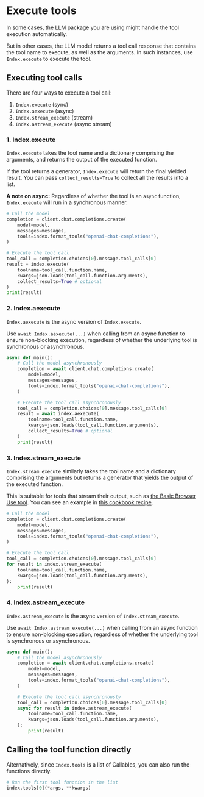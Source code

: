 # Execute tools

In some cases, the LLM package you are using might handle the tool execution automatically.

But in other cases, the LLM model returns a tool call response that contains the tool name to execute, as well as the arguments. In such instances, use `Index.execute` to execute the tool.

## Executing tool calls

There are four ways to execute a tool call:

1. `Index.execute` (sync)
2. `Index.aexecute` (async)
3. `Index.stream_execute` (stream)
4. `Index.astream_execute` (async stream)

### 1. Index.execute

`Index.execute` takes the tool name and a dictionary comprising the arguments, and returns the output of the executed function.

If the tool returns a generator, `Index.execute` will return the final yielded result. You can pass `collect_results=True` to collect all the results into a list.

**A note on async:** Regardless of whether the tool is an `async` function, `Index.execute` will run in a synchronous manner.

```python {10-14} [openai_example.py]
# Call the model
completion = client.chat.completions.create(
    model=model,
    messages=messages,
    tools=index.format_tools("openai-chat-completions"),
)

# Execute the tool call
tool_call = completion.choices[0].message.tool_calls[0]
result = index.execute(
    toolname=tool_call.function.name,
    kwargs=json.loads(tool_call.function.arguments),
    collect_results=True # optional
)
print(result)
```

### 2. Index.aexecute

`Index.aexecute` is the async version of `Index.execute`.

Use `await Index.aexecute(...)` when calling from an async function to ensure non-blocking execution, regardless of whether the underlying tool is synchronous or asynchronous.

```python {11-15} [openai_example.py]
async def main():
    # Call the model asynchronously
    completion = await client.chat.completions.create(
        model=model,
        messages=messages,
        tools=index.format_tools("openai-chat-completions"),
    )

    # Execute the tool call asynchronously
    tool_call = completion.choices[0].message.tool_calls[0]
    result = await index.aexecute(
        toolname=tool_call.function.name,
        kwargs=json.loads(tool_call.function.arguments),
        collect_results=True # optional
    )
    print(result)
```

### 3. Index.stream_execute

`Index.stream_execute` similarly takes the tool name and a dictionary comprising the arguments but returns a generator that yields the output of the executed function.

This is suitable for tools that stream their output, such as [the Basic Browser Use tool](/tools/silanthro/basic-browser-use). You can see an example in [this cookbook recipe](/docs/cookbook/browse-to-slack#streaming-browser-use-steps).

```python {10-15} [openai_example.py]
# Call the model
completion = client.chat.completions.create(
    model=model,
    messages=messages,
    tools=index.format_tools("openai-chat-completions"),
)

# Execute the tool call
tool_call = completion.choices[0].message.tool_calls[0]
for result in index.stream_execute(
    toolname=tool_call.function.name,
    kwargs=json.loads(tool_call.function.arguments),
):
    print(result)
```

### 4. Index.astream_execute

`Index.astream_execute` is the async version of `Index.stream_execute`.

Use `await Index.astream_execute(...)` when calling from an async function to ensure non-blocking execution, regardless of whether the underlying tool is synchronous or asynchronous.

```python {10-15} [openai_example.py]
async def main():
    # Call the model asynchronously
    completion = await client.chat.completions.create(
        model=model,
        messages=messages,
        tools=index.format_tools("openai-chat-completions"),
    )

    # Execute the tool call asynchronously
    tool_call = completion.choices[0].message.tool_calls[0]
    async for result in index.astream_execute(
        toolname=tool_call.function.name,
        kwargs=json.loads(tool_call.function.arguments),
    ):
        print(result)
```

## Calling the tool function directly

Alternatively, since `Index.tools` is a list of Callables, you can also run the functions directly.

```python
# Run the first tool function in the list
index.tools[0](*args, **kwargs)
```